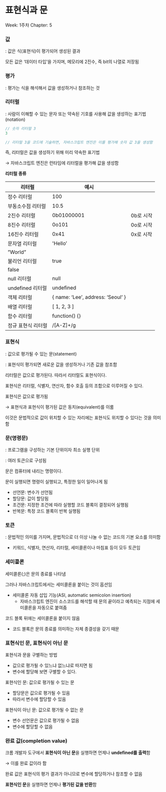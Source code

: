 # 표현식과 문

Week: 1주차
Chapter: 5

### 값

: 값은 식(표현식)이 평가되어 생성된 결과

모든 값은 ‘데이터 타입’을 가지며, 메모리에 2진수, 즉 bit의 나열로 저장됨

### 평가

: 평가는 식을 해석해서 값을 생성하거나 참조하는 것

### 리터럴

: 사람이 이해할 수 있는 문자 또는 약속된 기호를 사용해 값을 생성하는 표기법(notation)

```jsx
// 숫자 리터럴 3
3 

// 리터럴 3을 코드에 기술하면, 자바스크립트 엔진은 이를 평가해 숫자 값 3을 생성함
```

즉, 리터럴은 값을 생성하기 위해 미리 약속한 표기법

→ 자바스크립트 엔진은 런타임에 리터럴을 평가해 값을 생성함

**리터럴 종류**

| 리터럴 | 예시 |  |
| --- | --- | --- |
| 정수 리터럴 | 100 |  |
| 부동소수점 리터럴 | 10.5 |  |
| 2진수 리터럴 | 0b01000001 | 0b로 시작 |
| 8진수 리터럴 | 0o101 | 0o로 시작 |
| 16진수 리터럴 | 0x41 | 0x로 시작 |
| 문자열 리터럴 | 'Hello’
”World” |  |
| 불리언 리터럴 | true
false |  |
| null 리터럴 | null |  |
| undefined 리터럴 | undefined |  |
| 객체 리터럴 | { name: ‘Lee’, address: ‘Seoul’ } |  |
| 배열 리터럴 | [ 1, 2, 3 ] |  |
| 함수 리터럴 | function() {} |  |
| 정규 표현식 리터럴 | /[A-Z]+/g |  |

### 표현식

: 값으로 평가될 수 있는 문(statement)

: 표현식이 평가되면 새로운 값을 생성하거나 기존 값을 참조함

리터럴은 값으로 평가된다. 따라서 리터럴도 표현식이다.

표현식은 리터럴, 식별자, 연산자, 함수 호출 등의 조합으로 이루어질 수 있다.

표현식은 값으로 평가됨

→ 표현식과 표현식이 평가된 값은 동치(equivalent)를 이룸

이것은 문법적으로 값이 위치할 수 있는 자리에는 표현식도 위치할 수 있다는 것을 의미함

### 문(명령문)

: 프로그램을 구성하는 기본 단위이자 최소 실행 단위

: 여러 토큰으로 구성됨

문은 컴퓨터에 내리는 명령이다.

문이 실행되면 명령이 실행되고, 특정한 일이 일어나게 됨

- 선언문: 변수가 선언됨
- 할당문: 값이 할당됨
- 조건문: 지정한 조건에 따라 실행할 코드 블록이 결정되어 실행됨
- 반복문: 특정 코드 블록이 반복 실행됨

### 토큰

: 문법적인 의미를 가지며, 문법적으로 더 이상 나눌 수 없는 코드의 기본 요소를 의미함

- 키워드, 식별자, 연산자, 리터럴, 세미콜론이나 마침표 등이 모두 토큰임

### 세미콜론

세미콜론(;)은 문의 종료를 나타냄

그러나 자바스크립트에서는 세미콜론을 붙이는 것이 옵션임

- 세미콜론 자동 삽입 기능(ASI, automatic semicolon insertion)
    - 자바스크립트 엔진이 소스코드를 해석할 때 문의 끝이라고 예측되는 지점에 세미콜론을 자동으로 붙여줌

코드 블록 뒤에는 세미콜론을 붙이지 않음

- 코드 블록은 문의 종료를 의미하는 자체 종결성을 갖기 때문

### 표현식인 문, 표현식이 아닌 문

표현식과 문을 구별하는 방법

- 값으로 평가될 수 있느냐 없느냐로 따지면 됨
- 변수에 할당해 보면 구별할 수 있다.

표현식인 문: 값으로 평가될 수 있는 문

- 할당문은 값으로 평가될 수 있음
- 따라서 변수에 할당할 수 있음

표현식이 아닌 문: 값으로 평가될 수 없는 문

- 변수 선언문은 값으로 평가될 수 없음
- 변수에 할당할 수 없음

### 완료 값(completion value)

크롬 개발자 도구에서 **표현식이 아닌 문**을 실행하면 언제나 **undefined를 출력**함

→ 이를 완료 값이라 함

완료 값은 표현식의 평가 결과가 아니므로 변수에 할당하거나 참조할 수 없음

**표현식인 문**을 실행하면 언제나 **평가된 값을 반환**함